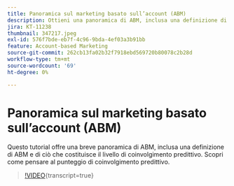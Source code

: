 ```yaml
---
title: Panoramica sul marketing basato sull’account (ABM)
description: Ottieni una panoramica di ABM, inclusa una definizione di ABM e di ciò che costituisce il livello di coinvolgimento predittivo. Scopri come pensare al punteggio di coinvolgimento predittivo.
jira: KT-11238
thumbnail: 347217.jpeg
exl-id: 576f7bde-eb7f-4c96-9bda-4ef03a3b91bb
feature: Account-based Marketing
source-git-commit: 262cb13fa02b32f7918ebd569720b80078c2b28d
workflow-type: tm+mt
source-wordcount: '69'
ht-degree: 0%

---
```


# Panoramica sul marketing basato sull’account (ABM)

Questo tutorial offre una breve panoramica di ABM, inclusa una definizione di ABM e di ciò che costituisce il livello di coinvolgimento predittivo. Scopri come pensare al punteggio di coinvolgimento predittivo.

>[!VIDEO](https://video.tv.adobe.com/v/347217/?learn=on){transcript=true}
